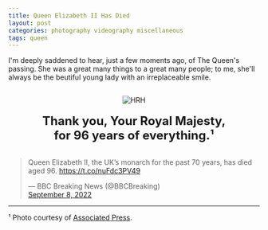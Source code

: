 ```yaml
---
title: Queen Elizabeth II Has Died
layout: post
categories: photography videography miscellaneous
tags: queen
---
```


I'm deeply saddened to hear, just a few moments ago,  of The Queen's passing. She was a great many things to a great many people; to me, she'll always be the beutiful young lady with an irreplaceable smile.

<center>
<img style="padding-top: 15px;" src="https://upload.wikimedia.org/wikipedia/commons/thumb/7/7e/Queen_Elizabeth_II_-_1953-Dress.JPG/404px-Queen_Elizabeth_II_-_1953-Dress.JPG?20151120220926" class="align-center" alt="HRH"></center>


<p style="text-align:center; padding-top: 5px;">
  <font size="5">
    <b>
Thank you, Your Royal Majesty,<br>for 96 years of everything.¹
    </b>
  </font>
</p>


<p style="padding-top: 3px;">
<blockquote class="twitter-tweet"><p lang="en" dir="ltr">Queen Elizabeth II, the UK’s monarch for the past 70 years, has died aged 96. <a href="https://t.co/nuFdc3PV49">https://t.co/nuFdc3PV49</a></p>&mdash; BBC Breaking News (@BBCBreaking) <br> <a href="https://twitter.com/BBCBreaking/status/1567928789551792128?ref_src=twsrc%5Etfw">September 8, 2022</a></blockquote>
</p>
<hr>
¹ Photo courtesy of <a href="https://commons.m.wikimedia.org/wiki/File:Queen_Elizabeth_II_-_1953-Dress.JPG">Associated Press</a>.

